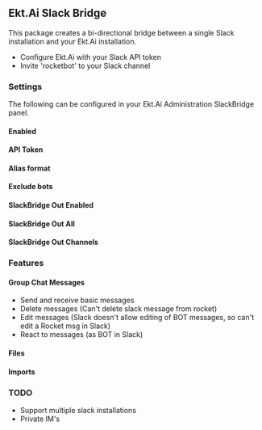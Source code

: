 ## Ekt.Ai Slack Bridge

This package creates a bi-directional bridge between a single Slack installation and your Ekt.Ai installation.

* Configure Ekt.Ai with your Slack API token
* Invite 'rocketbot' to your Slack channel

### Settings

The following can be configured in your Ekt.Ai Administration SlackBridge panel.

#### Enabled

#### API Token

#### Alias format

#### Exclude bots

#### SlackBridge Out Enabled

#### SlackBridge Out All

#### SlackBridge Out Channels

### Features

#### Group Chat Messages
* Send and receive basic messages
* Delete messages (Can't delete slack message from rocket)
* Edit messages (Slack doesn't allow editing of BOT messages, so can't edit a Rocket msg in Slack)
* React to messages (as BOT in Slack)

#### Files

#### Imports

### TODO
* Support multiple slack installations
* Private IM's
